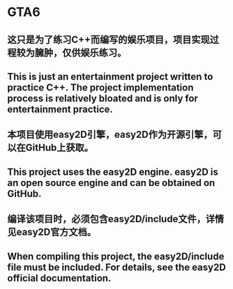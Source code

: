 # GTA6
## 这只是为了练习C++而编写的娱乐项目，项目实现过程较为臃肿，仅供娱乐练习。
## This is just an entertainment project written to practice C++. The project implementation process is relatively bloated and is only for entertainment practice.
## 本项目使用**easy2D**引擎，easy2D作为开源引擎，可以在GitHub上获取。
## This project uses the easy2D engine. easy2D is an open source engine and can be obtained on GitHub.
## 编译该项目时，必须包含easy2D/include文件，详情见easy2D官方文档。
## When compiling this project, the easy2D/include file must be included. For details, see the easy2D official documentation.
